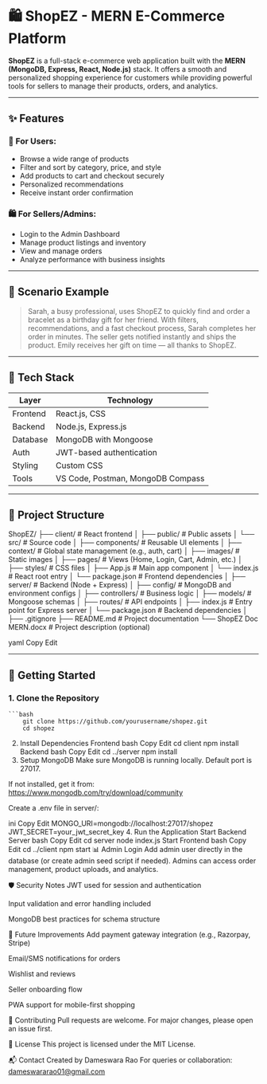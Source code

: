 # 🛍️ ShopEZ - MERN E-Commerce Platform

**ShopEZ** is a full-stack e-commerce web application built with the **MERN (MongoDB, Express, React, Node.js)** stack. It offers a smooth and personalized shopping experience for customers while providing powerful tools for sellers to manage their products, orders, and analytics.

---

## ✨ Features

### 🛒 For Users:
- Browse a wide range of products
- Filter and sort by category, price, and style
- Add products to cart and checkout securely
- Personalized recommendations
- Receive instant order confirmation

### 🛍️ For Sellers/Admins:
- Login to the Admin Dashboard
- Manage product listings and inventory
- View and manage orders
- Analyze performance with business insights

---

## 📸 Scenario Example

> Sarah, a busy professional, uses ShopEZ to quickly find and order a bracelet as a birthday gift for her friend. With filters, recommendations, and a fast checkout process, Sarah completes her order in minutes. The seller gets notified instantly and ships the product. Emily receives her gift on time — all thanks to ShopEZ.

---

## 🔧 Tech Stack

| Layer    | Technology                        |
| -------- | --------------------------------- |
| Frontend | React.js, CSS                     |
| Backend  | Node.js, Express.js               |
| Database | MongoDB with Mongoose             |
| Auth     | JWT-based authentication          |
| Styling  | Custom CSS                        |
| Tools    | VS Code, Postman, MongoDB Compass |

---

## 📁 Project Structure

ShopEZ/
├── client/ # React frontend
│ ├── public/ # Public assets
│ └── src/ # Source code
│ ├── components/ # Reusable UI elements
│ ├── context/ # Global state management (e.g., auth, cart)
│ ├── images/ # Static images
│ ├── pages/ # Views (Home, Login, Cart, Admin, etc.)
│ ├── styles/ # CSS files
│ ├── App.js # Main app component
│ └── index.js # React root entry
│ └── package.json # Frontend dependencies
│
├── server/ # Backend (Node + Express)
│ ├── config/ # MongoDB and environment configs
│ ├── controllers/ # Business logic
│ ├── models/ # Mongoose schemas
│ ├── routes/ # API endpoints
│ ├── index.js # Entry point for Express server
│ └── package.json # Backend dependencies
│
├── .gitignore
├── README.md # Project documentation
└── ShopEZ Doc MERN.docx # Project description (optional)

yaml
Copy
Edit

---

## 🚀 Getting Started

### 1. Clone the Repository
    ```bash
        git clone https://github.com/yourusername/shopez.git
        cd shopez
2. Install Dependencies
        Frontend
        bash
        Copy
        Edit
        cd client
        npm install
        Backend
        bash
        Copy
        Edit
        cd ../server
        npm install
3. Setup MongoDB
        Make sure MongoDB is running locally. Default port is 27017.

If not installed, get it from: https://www.mongodb.com/try/download/community

Create a .env file in server/:

ini
Copy
Edit
MONGO_URI=mongodb://localhost:27017/shopez
JWT_SECRET=your_jwt_secret_key
4. Run the Application
Start Backend Server
bash
Copy
Edit
cd server
node index.js
Start Frontend
bash
Copy
Edit
cd ../client
npm start
📊 Admin Login
Add admin user directly in the database (or create admin seed script if needed). Admins can access order management, product uploads, and analytics.

🛡️ Security Notes
JWT used for session and authentication

Input validation and error handling included

MongoDB best practices for schema structure

🧠 Future Improvements
Add payment gateway integration (e.g., Razorpay, Stripe)

Email/SMS notifications for orders

Wishlist and reviews

Seller onboarding flow

PWA support for mobile-first shopping

🤝 Contributing
Pull requests are welcome. For major changes, please open an issue first.

📄 License
This project is licensed under the MIT License.

📬 Contact
Created by Dameswara Rao
For queries or collaboration: dameswararao01@gmail.com

